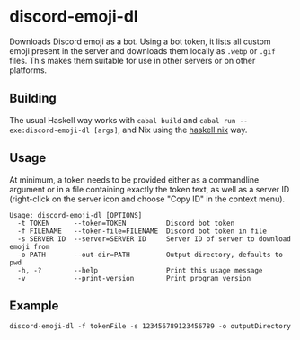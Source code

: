 # discord-emoji-dl

Downloads Discord emoji as a bot. Using a bot token, it lists all custom emoji
present in the server and downloads them locally as `.webp` or `.gif` files.
This makes them suitable for use in other servers or on other platforms.

## Building

The usual Haskell way works with `cabal build` and
`cabal run -- exe:discord-emoji-dl [args]`, and Nix using the
[haskell.nix](https://github.com/input-output-hk/haskell.nix) way.

## Usage

At minimum, a token needs to be provided either as a commandline argument or in
a file containing exactly the token text, as well as a server ID (right-click on
the server icon and choose "Copy ID" in the context menu).

    Usage: discord-emoji-dl [OPTIONS]
      -t TOKEN      --token=TOKEN          Discord bot token
      -f FILENAME   --token-file=FILENAME  Discord bot token in file
      -s SERVER ID  --server=SERVER ID     Server ID of server to download emoji from
      -o PATH       --out-dir=PATH         Output directory, defaults to pwd
      -h, -?        --help                 Print this usage message
      -v            --print-version        Print program version

## Example

    discord-emoji-dl -f tokenFile -s 123456789123456789 -o outputDirectory
